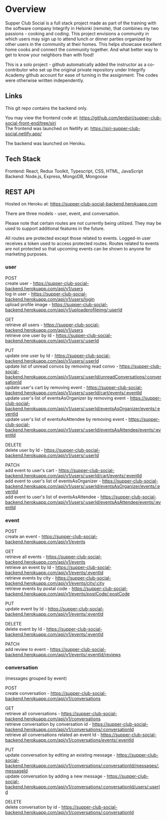 # Overview

Supper Club Social is a full stack project made as part of the training with the software company Integrify in Helsinki (remote), that combines my two passions - cooking and coding. This project envisions a community in which users may sign up to attend lunch or dinner parties organized by other users in the community at their homes. This helps showcase excellent home cooks and connect the community together. And what better way to get to know your neighbors than with food! 

This is a solo project - github automatically added the instructor as a co-contributor who set up the original private repository under Integrify Academy github account for ease of turning in the assignment. The codes were otherwise written independently.

## Links

This git repo contains the backend only.

You may view the frontend code at: https://github.com/lerdsiri/supper-club-social-front-end/tree/siri 
<br>
The frontend was launched on Netlify at: https://siri-supper-club-social.netlify.app/ 

The backend was launched on Heroku.

## Tech Stack

Frontend: React, Redux Toolkit, Typescript, CSS, HTML, JavaScript
<br>
Backend: Node.js, Express, MongoDB, Mongoose

## REST API

Hosted on Heroku at: https://supper-club-social-backend.herokuapp.com

There are three models - user, event, and conversation. 

Please note that certain routes are not currently being utilized. They may be used to support additional features in the future.

All routes are protected except those related to events. Logged-in user receives a token used to access protected routes. Routes related to events are not protected so that upcoming events can be shown to anyone for marketing purposes.

### user

POST
<br>
create user - https://supper-club-social-backend.herokuapp.com/api/v1/users
<br>
log in user - https://supper-club-social-backend.herokuapp.com/api/v1/users/login
<br>
upload profile image - https://supper-club-social-backend.herokuapp.com/api/v1/uploadprofileimg/:userId

GET
<br>
retrieve all users - https://supper-club-social-backend.herokuapp.com/api/v1/users
<br>
retrieve one user by Id - https://supper-club-social-backend.herokuapp.com/api/v1/users/:userId

PUT
<br>
update one user by Id - https://supper-club-social-backend.herokuapp.com/api/v1/users/:userId
<br>
update list of unread convos by removing read convo - https://supper-club-social-backend.herokuapp.com/api/v1/users/:userId/unreadConversations/:conversationId 
<br>
update user's cart by removing event - https://supper-club-social-backend.herokuapp.com/api/v1/users/:userId/cart/events/:eventId
<br>
update user's list of eventsAsOrganizer by removing event - https://supper-club-social-backend.herokuapp.com/api/v1/users/:userId/eventsAsOrganizer/events/:eventId
<br>
update user's list of eventsAsAttendee by removing event - https://supper-club-social-backend.herokuapp.com/api/v1/users/:userId/eventsAsAttendee/events/:eventId

DELETE
<br>
delete user by Id - https://supper-club-social-backend.herokuapp.com/api/v1/users/:userId

PATCH
<br>
add event to user's cart - https://supper-club-social-backend.herokuapp.com/api/v1/users/:userId/cart/events/:eventId
<br>
add event to user's list of eventsAsOrganizer - https://supper-club-social-backend.herokuapp.com/api/v1/users/:userId/eventsAsOrganizer/events/:eventId
<br>
add event to user's list of eventsAsAttendee - https://supper-club-social-backend.herokuapp.com/api/v1/users/:userId/eventsAsAttendee/events/:eventId

### event

POST
<br>
create an event - https://supper-club-social-backend.herokuapp.com/api/v1/events

GET
<br>
retrieve all events - https://supper-club-social-backend.herokuapp.com/api/v1/events
<br>
retrieve an event by Id - https://supper-club-social-backend.herokuapp.com/api/v1/events/:eventId
<br>
retrieve events by city - https://supper-club-social-backend.herokuapp.com/api/v1/events/city/:city
<br>
retrieve events by postal code - https://supper-club-social-backend.herokuapp.com/api/v1/events/postCode/:postCode

PUT
<br>
update event by Id - https://supper-club-social-backend.herokuapp.com/api/v1/events/:eventId

DELETE
<br>
delete event by Id - https://supper-club-social-backend.herokuapp.com/api/v1/events/:eventId

PATCH
<br>
add review to event - https://supper-club-social-backend.herokuapp.com/api/v1/events/:eventId/reviews

### conversation 
(messages grouped by event)

POST
<br>
create conversation - https://supper-club-social-backend.herokuapp.com/api/v1/conversations

GET
<br>
retrieve all conversations - https://supper-club-social-backend.herokuapp.com/api/v1/conversations
<br>
retrieve conversation by conversation id - https://supper-club-social-backend.herokuapp.com/api/v1/conversations/:conversationId
<br>
retrieve all conversations related an event Id - https://supper-club-social-backend.herokuapp.com/api/v1/conversations/events/:eventId

PUT
<br>
update conversation by editing an existing message - https://supper-club-social-backend.herokuapp.com/api/v1/conversations/:conversationId/messages/:messageId
<br>
update conversation by adding a new message - https://supper-club-social-backend.herokuapp.com/api/v1/conversations/:conversationId/users/:userId

DELETE
<br>
delete conversation by id - https://supper-club-social-backend.herokuapp.com/api/v1/conversations/:conversationId

